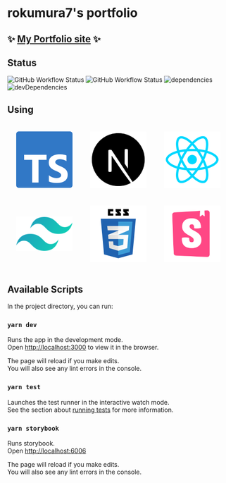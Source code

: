 # rokumura7's portfolio

## ✨ [My Portfolio site](https://rokumura7.github.io/) ✨

## Status

![GitHub Workflow Status](https://img.shields.io/github/workflow/status/rokumura7/rokumura7.github.io/CodeQL)
![GitHub Workflow Status](https://img.shields.io/github/workflow/status/rokumura7/rokumura7.github.io/GitHubPages)
![dependencies](https://david-dm.org/rokumura7/rokumura7.github.io.svg)
![devDependencies](https://david-dm.org/rokumura7/rokumura7.github.io/dev-status.svg)

## Using

<div style="display: flex;">
  <img src="static/img/logos/ts.png" style="object-fit: contain; margin: 20px;" width="128px">
  <img src="static/img/logos/nextjs.png" style="object-fit: contain; margin: 20px;" width="128px">
  <img src="static/img/logos/react.png" style="object-fit: contain; margin: 20px;" width="128px">
</div>


<div style="display: flex;">
  <img src="static/img/logos/tailwind-css.png" style="object-fit: contain; margin: 20px;" width="128px">
  <img src="static/img/logos/css.png" style="object-fit: contain; margin: 20px;" width="128px">
  <img src="static/img/logos/storybook.png" style="object-fit: contain; margin: 20px;" width="128px">
</div>

## Available Scripts

In the project directory, you can run:

### `yarn dev`

Runs the app in the development mode.\
Open [http://localhost:3000](http://localhost:3000) to view it in the browser.

The page will reload if you make edits.\
You will also see any lint errors in the console.

### `yarn test`

Launches the test runner in the interactive watch mode.\
See the section about [running tests](https://facebook.github.io/create-react-app/docs/running-tests) for more information.

### `yarn storybook`

Runs storybook.\
Open [http://localhost:6006](http://localhost:6006)

The page will reload if you make edits.\
You will also see any lint errors in the console.
